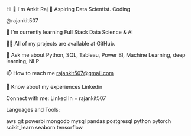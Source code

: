 Hi 👋 I'm Ankit Raj 👋 
 Aspiring Data Scientist.
Coding

@rajankit507

🌱 I’m currently learning Full Stack Data Science & AI

👨‍💻 All of my projects are available at GitHub.

💬 Ask me about Python, SQL, Tableau, Power BI, Machine Learning, deep learning, NLP

📫 How to reach me rajankit507@gmail.com

📄 Know about my experiences Linkedin

Connect with me:
    Linked In = rajankit507

Languages and Tools:

aws git powerbi mongodb mysql pandas postgresql python pytorch scikit_learn seaborn tensorflow 


<!---
rajankit507/rajankit507 is a ✨ special ✨ repository because its `README.md` (this file) appears on your GitHub profile.
You can click the Preview link to take a look at your changes.
--->

